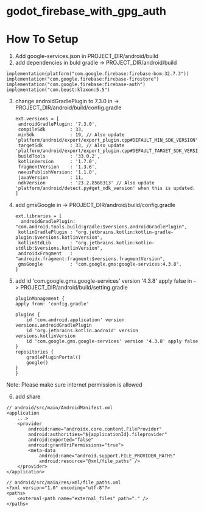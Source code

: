 # godot_firebase_with_gpg_auth

# How To Setup 
  1. Add google-services.json  in PROJECT_DIR/android/build
  2. add dependencies in buld gradle -> PROJECT_DIR/android/build

    implementation(platform("com.google.firebase:firebase-bom:32.7.3"))
    implementation("com.google.firebase:firebase-firestore")
    implementation("com.google.firebase:firebase-auth")
    implementation("com.beust:klaxon:5.5")
    

  3. change androidGradlePlugin to 7.3.0 in ->  PROJECT_DIR/android/build/config.gradle
     ```
     ext.versions = [
      androidGradlePlugin: '7.3.0',
      compileSdk         : 33,
      minSdk             : 19, // Also update 'platform/android/export/export_plugin.cpp#DEFAULT_MIN_SDK_VERSION'
      targetSdk          : 33, // Also update 'platform/android/export/export_plugin.cpp#DEFAULT_TARGET_SDK_VERSION'
      buildTools         : '33.0.2',
      kotlinVersion      : '1.7.0',
      fragmentVersion    : '1.3.6',
      nexusPublishVersion: '1.1.0',
      javaVersion        : 11,
      ndkVersion         : '23.2.8568313' // Also update 'platform/android/detect.py#get_ndk_version' when this is updated.
     ]
     ```
  4. add gmsGoogle in -> PROJECT_DIR/android/build/config.gradle
     ```
     ext.libraries = [
       androidGradlePlugin: "com.android.tools.build:gradle:$versions.androidGradlePlugin",
      kotlinGradlePlugin : "org.jetbrains.kotlin:kotlin-gradle-plugin:$versions.kotlinVersion",
      kotlinStdLib       : "org.jetbrains.kotlin:kotlin-stdlib:$versions.kotlinVersion",
      androidxFragment   : "androidx.fragment:fragment:$versions.fragmentVersion",
      gmsGoogle          : "com.google.gms:google-services:4.3.8",
     ]
 5. add  id 'com.google.gms.google-services' version '4.3.8' apply false in -> PROJECT_DIR/android/build/setting.gradle
    ```
    pluginManagement {
    apply from: 'config.gradle'

    plugins {
        id 'com.android.application' version versions.androidGradlePlugin
        id 'org.jetbrains.kotlin.android' version versions.kotlinVersion
        id 'com.google.gms.google-services' version '4.3.8' apply false
    }
    repositories {
        gradlePluginPortal()
        google()
    }
    }
  Note: Please make sure internet permission is allowed

6. add share 
```
// android/src/main/AndroidManifest.xml
<application
    ...>
    <provider
        android:name="androidx.core.content.FileProvider"
        android:authorities="${applicationId}.fileprovider"
        android:exported="false"
        android:grantUriPermissions="true">
        <meta-data
            android:name="android.support.FILE_PROVIDER_PATHS"
            android:resource="@xml/file_paths" />
    </provider>
</application>

// android/src/main/res/xml/file_paths.xml
<?xml version="1.0" encoding="utf-8"?>
<paths>
    <external-path name="external_files" path="." />
</paths>

```
